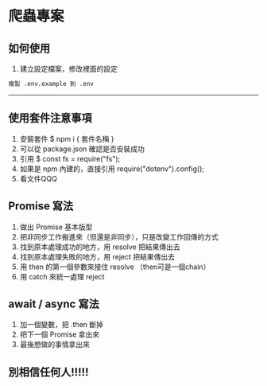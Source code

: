 # 爬蟲專案

## 如何使用

1. 建立設定檔案，修改裡面的設定

```bash
複製 .env.example 到 .env
```

---

## 使用套件注意事項

1. 安裝套件 $ npm i { 套件名稱 }
2. 可以從 package.json 確認是否安裝成功
3. 引用 $ const fs = require("fs");
4. 如果是 npm 內建的，直接引用 require("dotenv").config();
5. 看文件QQQ

## Promise 寫法

1. 做出 Promise 基本版型
2. 把非同步工作搬進來（但還是非同步），只是改變工作回傳的方式
3. 找到原本處理成功的地方，用 resolve 把結果傳出去
4. 找到原本處理失敗的地方，用 reject 把結果傳出去
5. 用 then 的第一個參數來接住 resolve （then可是一個chain）
6. 用 catch 來統一處理 reject

## await / async 寫法

1. 加一個變數，把 .then 斷掉
2. 把下一個 Promise 拿出來
3. 最後想做的事情拿出來

## 別相信任何人!!!!!
